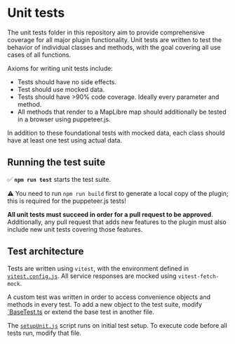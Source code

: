 # Unit tests

The unit tests folder in this repository aim to provide comprehensive coverage for all major plugin functionality. Unit tests are written to test the behavior of individual classes and methods, with the goal covering all use cases of all functions.

Axioms for writing unit tests include:
- Tests should have no side effects.
- Test should use mocked data.
- Tests should have >90% code coverage. Ideally every parameter and method.
- All methods that render to a MapLibre map should additionally be tested in a browser using puppeteer.js.

In addition to these foundational tests with mocked data, each class should have at least one test using actual data.

## Running the test suite

✅ **`npm run test`** starts the test suite.

⚠️ You need to run `npm run build` first to generate a local copy of the plugin; this is required for the puppeteer.js tests!

**All unit tests must succeed in order for a pull request to be approved**. Additionally, any pull request that adds new features to the plugin must also include new unit tests covering those features.

## Test architecture

Tests are written using `vitest`, with the environment defined in [`vitest.config.js`](../vitest.config.js). All service responses are mocked using `vitest-fetch-mock`.

A custom test was written in order to access convenience objects and methods in every test. To add a new object to the test suite, modify [`BaseTest.ts](./BaseTest.ts) or extend the base test in another file.

The [`setupUnit.js`](./setupUnit.js) script runs on initial test setup. To execute code before all tests run, modify that file.
